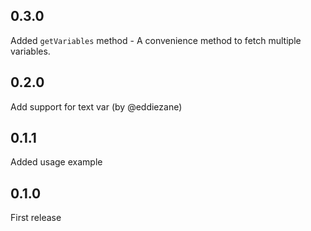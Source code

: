 ## 0.3.0
Added `getVariables` method - A convenience method to fetch multiple variables.

## 0.2.0
Add support for text var (by @eddiezane)

## 0.1.1
Added usage example

## 0.1.0
First release
